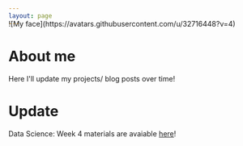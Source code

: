 ```yaml
---
layout: page
---
```


<span style="display:block; margin-top:-30px;">
![My face](https://avatars.githubusercontent.com/u/32716448?v=4)
</span>


# About me

Here I'll update my projects/ blog posts over time!

# Update

Data Science: Week 4 materials are avaiable <a href='https://sk7w4tch3r.github.io/CS-SBU-DataScience/chapters/chapter4/04-1/'>here</a>!
